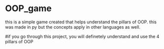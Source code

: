 # OOP_game

this is a simple game created that helps understand the pillars of OOP. this was made in py but the concepts apply in other languages as well.

#if you go through this project, you will definetely understand and use the 4 pillars of OOP
